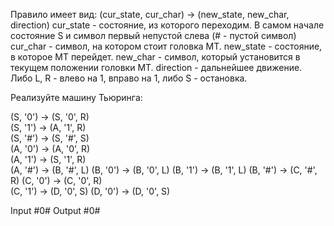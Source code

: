 Правило имеет вид:
(cur_state, cur_char) → (new_state, new_char, direction)
cur_state - состояние, из которого переходим. В самом начале состояние S и символ первый непустой слева (# - пустой символ)
cur_char - символ, на котором стоит головка МТ.
new_state - состояние, в которое МТ перейдет.
new_char - символ, который установится в текущем положении головки МТ.
direction - дальнейшее движение. Либо L, R - влево на 1, вправо на 1, либо S - остановка.

Реализуйте машину Тьюринга:

(S, '0') → (S, '0', R)        
(S, '1') → (A, '1', R)        
(S, '#') → (S, '#', S)        
(A, '0') → (A, '0', R)        
(A, '1') → (S, '1', R)        
(A, '#') → (B, '#', L)
(B, '0') → (B, '0', L)
(B, '1') → (B, '1', L)
(B, '#') → (C, '#', R)
(C, '0') → (C, '0', R)        
(C, '1') → (D, '0', S)
(D, '0') → (D, '0', S)

Input
#0#
Output
#0#